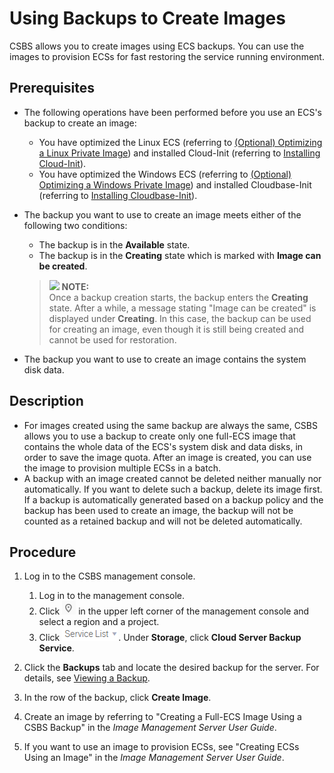# Using Backups to Create Images<a name="EN-US_TOPIC_0067911222"></a>

CSBS allows you to create images using ECS backups. You can use the images to provision ECSs for fast restoring the service running environment.

## Prerequisites<a name="section17298602104539"></a>

-   The following operations have been performed before you use an ECS's backup to create an image:
    -   You have optimized the Linux ECS \(referring to  [\(Optional\) Optimizing a Linux Private Image](https://docs.otc.t-systems.com/usermanual/ims/en-us_topic_0047501133.html)\) and installed Cloud-Init \(referring to  [Installing Cloud-Init](https://docs.otc.t-systems.com/usermanual/ims/en-us_topic_0030730603.html)\).
    -   You have optimized the Windows ECS \(referring to  [\(Optional\) Optimizing a Windows Private Image](https://docs.otc.t-systems.com/usermanual/ims/en-us_topic_0047501112.html)\) and installed Cloudbase-Init \(referring to  [Installing Cloudbase-Init](https://docs.otc.t-systems.com/usermanual/ims/en-us_topic_0030730602.html)\).

-   The backup you want to use to create an image meets either of the following two conditions:

    -   The backup is in the  **Available**  state.
    -   The backup is in the  **Creating**  state which is marked with  **Image can be created**.

    >![](/images/icon-note.gif) **NOTE:**   
    >Once a backup creation starts, the backup enters the  **Creating**  state. After a while, a message stating "Image can be created" is displayed under  **Creating**. In this case, the backup can be used for creating an image, even though it is still being created and cannot be used for restoration.  

-   The backup you want to use to create an image contains the system disk data.

## Description<a name="section13781852174819"></a>

-   For images created using the same backup are always the same, CSBS allows you to use a backup to create only one full-ECS image that contains the whole data of the ECS's system disk and data disks, in order to save the image quota. After an image is created, you can use the image to provision multiple ECSs in a batch.
-   A backup with an image created cannot be deleted neither manually nor automatically. If you want to delete such a backup, delete its image first. If a backup is automatically generated based on a backup policy and the backup has been used to create an image, the backup will not be counted as a retained backup and will not be deleted automatically.

## Procedure<a name="section20267152222857"></a>

1.  Log in to the CSBS management console.
    1.  Log in to the management console.
    2.  Click  ![](figures/icon-region.png)  in the upper left corner of the management console and select a region and a project.
    3.  Click  ![](figures/icon-servicelist.png). Under  **Storage**, click  **Cloud Server Backup Service**.

2.  Click the  **Backups**  tab and locate the desired backup for the server. For details, see  [Viewing a Backup](viewing-a-backup.md).
3.  In the row of the backup, click  **Create Image**.
4.  Create an image by referring to "Creating a Full-ECS Image Using a CSBS Backup" in the  _Image Management Server User Guide_.
5.  If you want to use an image to provision ECSs, see "Creating ECSs Using an Image" in the  _Image Management Server User Guide_.

